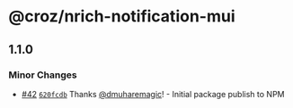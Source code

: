 # @croz/nrich-notification-mui

## 1.1.0

### Minor Changes

- [#42](https://github.com/croz-ltd/nrich-frontend/pull/42) [`620fcdb`](https://github.com/croz-ltd/nrich-frontend/commit/620fcdbe526c8f616547b02785d720e6b0a4f4fd) Thanks [@dmuharemagic](https://github.com/dmuharemagic)! - Initial package publish to NPM
